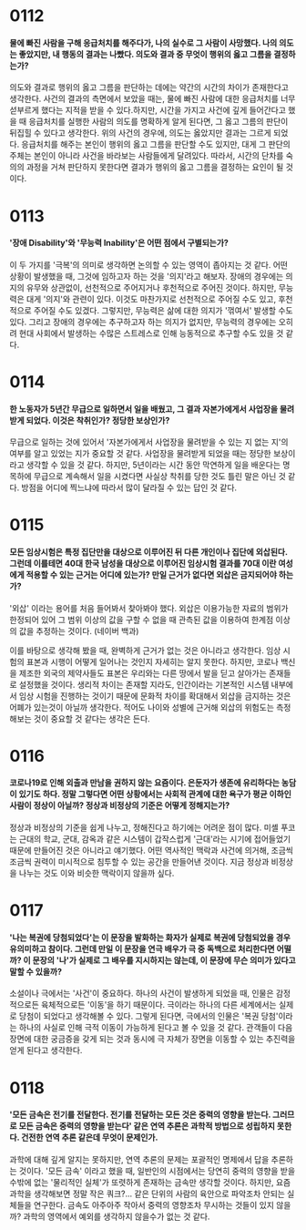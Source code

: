 # 0112
#### 물에 빠진 사람을 구해 응급처치를 해주다가, 나의 실수로 그 사람이 사망했다. 나의 의도는 좋았지만, 내 행동의 결과는 나빴다. 의도와 결과 중 무엇이 행위의 옳고 그름을 결정하는가?

의도와 결과로 행위의 옳고 그름을 판단하는 데에는 약간의 시간의 차이가 존재한다고 생각한다. 사건의 결과의 측면에서 보았을 때는, 물에 빠진 사람에 대한 응급처치를 너무 섣부르게 했다는 지적을 받을 수 있다.하지만, 시간을 가지고 사건에 깊게 들어간다고 했을 때 응급처치를 실행한 사람의 의도를 명확하게 알게 된다면, 그 옳고 그름의 판단이 뒤집힐 수 있다고 생각한다. 위의 사건의 경우에, 의도는 옳았지만 결과는 그르게 되었다. 응급처치를 해주는 본인이 행위의 옳고 그름을 판단할 수도 있지만, 대게 그 판단의 주체는 본인이 아니라 사건을 바라보는 사람들에게 달려있다. 따라서, 시간의 단차를 숙의의 과정을 거쳐 판단하지 못한다면 결과가 행위의 옳고 그름을 결정하는 요인이 될 것이다.

# 0113
#### '장애 Disability'와 '무능력 Inability'은 어떤 점에서 구별되는가?

이 두 가지를 '극복'의 의미로 생각하면 논의할 수 있는 영역이 좁아지는 것 같다. 어떤 상황이 발생했을 때, 그것에 임하고자 하는 것을 '의지'라고 해보자. 장애의 경우에는 의지의 유무와 상관없이, 선천적으로 주어지거나 후천적으로 주어진 것이다. 하지만, 무능력은 대게 '의지'와 관련이 있다. 이것도 마찬가지로 선천적으로 주어질 수도 있고, 후천적으로 주어질 수도 있겠다. 그렇지만, 무능력은 삶에 대한 의지가 '꺾여서' 발생할 수도 있다. 그리고 장애의 경우에는 추구하고자 하는 의지가 없지만, 무능력의 경우에는 오히려 현대 사회에서 발생하는 수많은 스트레스로 인해 능동적으로 추구할 수도 있을 것 같다. 

# 0114
#### 한 노동자가 5년간 무급으로 일하면서 일을 배웠고, 그 결과 자본가에게서 사업장을 물려받게 되었다. 이것은 착취인가? 정당한 보상인가?

무급으로 일하는 것에 있어서 '자본가에게서 사업장을 물려받을 수 있는 지 없는 지'의 여부를 알고 있었는 지가 중요할 것 같다. 사업장을 물려받게 되었을 때는 정당한 보상이라고 생각할 수 있을 것 같다. 하지만, 5년이라는 시간 동안 막연하게 일을 배운다는 명목하에 무급으로 계속해서 일을 시켰다면 사실상 착취를 당한 것도 틀린 말은 아닌 것 같다. 방점을 어디에 찍느냐에 따라서 많이 달라질 수 있는 답인 것 같다.

# 0115
#### 모든 임상시험은 특정 집단만을 대상으로 이루어진 뒤 다른 개인이나 집단에 외삽된다. 그런데 이를테면 40대 한국 남성을 대상으로 이루어진 임상시험 결과를 70대 이란 여성에게 적용할 수 있는 근거는 어디에 있는가? 만일 근거가 없다면 외삽은 금지되어야 하는가?

'외삽' 이라는 용어를 처음 들어봐서 찾아봐야 했다. 외삽은 이용가능한 자료의 범위가 한정되어 있어 그 범위 이상의 값을 구할 수 없을 때 관측된 값을 이용하여 한계점 이상의 값을 추정하는 것이다. (네이버 백과)

이를 바탕으로 생각해 봤을 때, 완벽하게 근거가 없는 것은 아니라고 생각한다. 임상 시험의 표본과 시행이 어떻게 일어나는 것인지 자세히는 알지 못한다. 하지만, 코로나 백신을 제조한 외국의 제약사들도 표본은 우리와는 다른 땅에서 발을 딛고 살아가는 존재들로 설정했을 것이다. 생리적 차이는 존재할 지라도, 인간이라는 기본적인 시스템 내부에서 임상 시험을 진행하는 것이기 때문에 문화적 차이를 확대해서 외삽을 금지하는 것은 어폐가 있는것이 아닐까 생각한다. 적어도 나이와 성별에 근거해 외삽의 위험도는 측정해보는 것이 중요할 것 같다는 생각은 든다. 

# 0116
#### 코로나19로 인해 외출과 만남을 권하지 않는 요즘이다. 은둔자가 생존에 유리하다는 농담이 있기도 하다. 정말 그렇다면 어떤 상황에서는 사회적 관계에 대한 욕구가 평균 이하인 사람이 정상이 아닐까? 정상과 비정상의 기준은 어떻게 정해지는가?

정상과 비정상의 기준을 쉽게 나누고, 정해진다고 하기에는 어려운 점이 많다. 미셸 푸코는 근대의 학교, 군대, 감옥과 같은 시스템이 갑작스럽게 '근대'라는 시기에 접어들었기 때문에 만들어진 것은 아니라고 얘기했다. 어떤 역사적인 맥락과 사건에 의거해, 조금씩 조금씩 권력이 미시적으로 침투할 수 있는 공간을 만들어낸 것이다. 지금 정상과 비정상을 나누는 것도 이와 비슷한 맥락이지 않을까 싶다.

# 0117
#### '나는 복권에 당첨되었다'는 이 문장을 발화하는 화자가 실제로 복권에 당첨되었을 경우 유의미하고 참이다. 그런데 만일 이 문장을 연극 배우가 극 중 독백으로 처리한다면 어떨까? 이 문장의 '나'가 실제로 그 배우를 지시하지는 않는데, 이 문장에 무슨 의미가 있다고 말할 수 있을까?

소설이나 극에서는 '사건'이 중요하다. 하나의 사건이 발생하게 되었을 때, 인물은 감정적으로든 육체적으로든 '이동'을 하기 때문이다. 극이라는 하나의 다른 세계에서는 실제로 당첨이 되었다고 생각해볼 수 있다. 그렇게 된다면, 극에서의 인물은 '복권 당첨'이라는 하나의 사실로 인해 극적 이동이 가능하게 된다고 볼 수 있을 것 같다. 관객들이 다음 장면에 대한 궁금증을 갖게 되는 것과 동시에 극 자체가 장면을 이동할 수 있는 추진력을 얻게 된다고 생각한다.

# 0118
#### '모든 금속은 전기를 전달한다. 전기를 전달하는 모든 것은 중력의 영향을 받는다. 그러므로 모든 금속은 중력의 영향을 받는다' 같은 연역 추론은 과학적 방법으로 성립하지 못한다. 건전한 연역 추론 같은데 무엇이 문제인가.

과학에 대해 깊게 알지는 못하지만, 연역 추론의 문제는 포괄적인 명제에서 답을 추론하는 것이다. '모든 금속' 이라고 했을 때, 일반인의 시점에서는 당연히 중력의 영향을 받을 수밖에 없는 '물리적인 실체'가 또렷하게 존재하는 금속만 생각할 것이다. 하지만, 요즘 과학을 생각해보면 정말 작은 쿼크?... 같은 단위의 사람의 육안으로 파악조차 안되는 실체들을 연구한다. 금속도 아주아주 작아서 중력의 영향조차 무시하는 것들이 있지 않을까? 과학의 영역에서 예외를 생각하지 않을수가 없는 것 같다.
